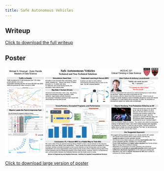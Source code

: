 ```yaml
---
title: Safe Autonomous Vehicles
---
```


## Writeup

[Click to download the full writeup](safe_avs_writeup.pdf)

## Poster

![poster](safe_avs_poster.jpg)

[Click to download large version of poster](safe_avs_poster.jpg)
